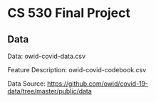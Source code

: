 # CS 530 Final Project
## Data
Data: owid-covid-data.csv

Feature Description: owid-covid-codebook.csv

Data Source: https://github.com/owid/covid-19-data/tree/master/public/data
